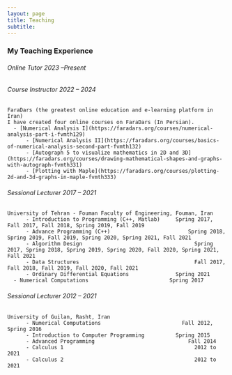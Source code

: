 ```yaml
---
layout: page
title: Teaching
subtitle: 
---
```



### My Teaching Experience

###### Online Tutor 											    2023 –Present
###### Course Instructor 								  		2022 – 2024
    FaraDars (the greatest online education and e-learning platform in Iran)
    I have created four online courses on FaraDars (In Persian).
      - [Numerical Analysis I](https://faradars.org/courses/numerical-analysis-part-i-fvmth129)
		  - [Numerical Analysis II](https://faradars.org/courses/basics-of-numerical-analysis-second-part-fvmth132)
		  - [Autograph 5 to visualize mathematics in 2D and 3D](https://faradars.org/courses/drawing-mathematical-shapes-and-graphs-with-autograph-fvmth331)
		  - [Plotting with Maple](https://faradars.org/courses/plotting-2d-and-3d-graphs-in-maple-fvmth333)

###### Sessional Lecturer 										2017 – 2021
    University of Tehran - Fouman Faculty of Engineering, Fouman, Iran
		  - Introduction to Programming (C++, Matlab)	  Spring 2017, Fall 2017, Fall 2018, Spring 2019, Fall 2019
		  - Advance Programming (C++)			              Spring 2018, Spring 2019, Fall 2019, Spring 2020, Spring 2021, Fall 2021
		  - Algorithm Design 				                    Spring 2017, Spring 2018, Spring 2019, Spring 2020, Fall 2020, Spring 2021, Fall 2021
		  - Data Structures 				                    Fall 2017, Fall 2018, Fall 2019, Fall 2020, Fall 2021
		  - Ordinary Differential Equations		          Spring 2021
      - Numerical Computations			                Spring 2017

###### Sessional Lecturer 										2012 – 2021
    University of Guilan, Rasht, Iran
		  - Numerical Computations 			                Fall 2012, Spring 2016
		  - Introduction to Computer Programming 	      Spring 2015
		  - Advanced Programming 			                  Fall 2014
		  - Calculus 1 					                        2012 to 2021
		  - Calculus 2 					                        2012 to 2021
